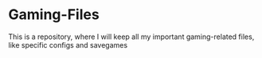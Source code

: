# Gaming-Files
This is a repository, where I will keep all my important gaming-related files, like specific configs and savegames
